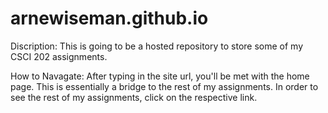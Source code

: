 # arnewiseman.github.io


Discription: This is going to be a hosted repository to store some of my CSCI 202 assignments.

How to Navagate: After typing in the site url, you'll be met with the home page. This is essentially a bridge to the rest of my assignments. In order to see the rest of my assignments, click on the respective link. 